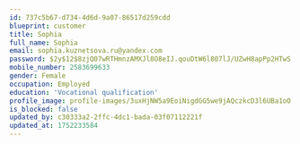 ```yaml
---
id: 737c5b67-d734-4d6d-9a07-86517d259cdd
blueprint: customer
title: Sophia
full_name: Sophia
email: sophia.kuznetsova.ru@yandex.com
password: $2y$12$8zjQ07wRTHmnzAMXJl8O8eIJ.qouDtW6l807lJ/UZwH8apPp2HTwS
mobile_number: 2583699633
gender: Female
occupation: Employed
education: 'Vocational qualification'
profile_image: profile-images/3uxHjNW5a9EoiNigdGG5we9jAQczkcD3l6UBa1oO.jpg
is_blocked: false
updated_by: c30333a2-2ffc-4dc1-bada-03f07112221f
updated_at: 1752233584
---
```

